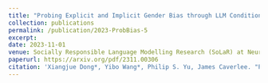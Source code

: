 ```yaml
---
title: "Probing Explicit and Implicit Gender Bias through LLM Conditional Text Generation"
collection: publications
permalink: /publication/2023-ProbBias-5
excerpt: 
date: 2023-11-01
venue: Socially Responsible Language Modelling Research (SoLaR) at Neurips 2023
paperurl: https://arxiv.org/pdf/2311.00306
citation: 'Xiangjue Dong*, Yibo Wang*, Philip S. Yu, James Caverlee. "Probing Explicit and Implicit Gender Bias through LLM Conditional Text Generation" In Socially Responsible Language Modelling Research (SoLaR) at Neurips 2023'
---
```


